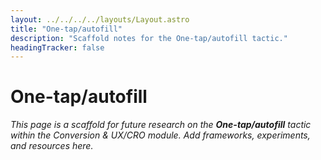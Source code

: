 ```yaml
---
layout: ../../../../layouts/Layout.astro
title: "One-tap/autofill"
description: "Scaffold notes for the One-tap/autofill tactic."
headingTracker: false
---
```

# One-tap/autofill

_This page is a scaffold for future research on the **One-tap/autofill** tactic within the Conversion & UX/CRO module. Add frameworks, experiments, and resources here._
